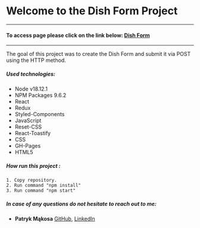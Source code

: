 # Welcome to the Dish Form Project
---

#### To access page please click on the link below: [Dish Form](https://mentos2509.github.io/DishForm-using-Redux/)

---

The goal of this project was to create the Dish Form and submit it via POST using the HTTP method.

##### Used technologies:

- Node v18.12.1
- NPM Packages 9.6.2
- React
- Redux
- Styled-Components
- JavaScript
- Reset-CSS
- React-Toastify
- CSS
- GH-Pages
- HTML5

##### How run this project :
    1. Copy repository.
    2. Run command "npm install"
    3. Run command "npm start"

##### In case of any questions do not hesitate to reach out to me:

- **Patryk Mąkosa** [GitHub](https://github.com/Mentos2509), [LinkedIn](https://www.linkedin.com/in/patryk-m%C4%85kosa/)
